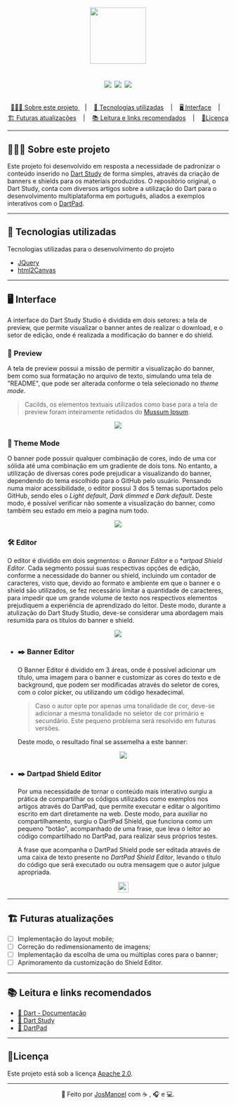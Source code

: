 <h1 align = "center">
  <a href = "https://dart-study-studio.vercel.app">
    <img src = "assets\images\repo_logo.png" height = "128px">
  </a>
  
  <p align="center">
    <img src="https://img.shields.io/github/last-commit/JosManoel/Dart-Study_Studio">
    <img src="https://img.shields.io/github/license/JosManoel/Dart-Study_Studio">
    <img src="https://img.shields.io/github/repo-size/JosManoel/Dart-Study_Studio">
  </p>
</h1>

<p align="center">
  <a href = "#sobre-este-projeto">👨🏻‍💻 Sobre este projeto </a> &nbsp;&nbsp;&nbsp;|&nbsp;&nbsp;&nbsp;
  <a href = "#tecnologias-utilizadas">🚀 Tecnologias utilizadas</a> &nbsp;&nbsp;&nbsp;|&nbsp;&nbsp;&nbsp;
  <a href = "#sobre-este-projeto">🖥️ Interface</a> &nbsp;&nbsp;&nbsp;|&nbsp;&nbsp;&nbsp;
  <a href = "#futuras-atualizacoes">🏗️ Futuras atualizações</a> &nbsp;&nbsp;&nbsp;|&nbsp;&nbsp;&nbsp;
  <a href = "#leitura">📚 Leitura e links recomendados</a> &nbsp;&nbsp;&nbsp;|&nbsp;&nbsp;&nbsp;
  <a href = "#licenca">🧾Licença</a>
</p>
 
 ***

<h2 id = "sobre-este-projeto">👨🏻‍💻 Sobre este projeto </h2>

Este projeto foi desenvolvido em resposta a necessidade de padronizar o conteúdo inserido no [Dart Study](https://github.com/JosManoel/Dart-Study) de forma simples, através da criação de banners e shields para os materiais produzidos. O repositório original, o Dart Study, conta com diversos artigos sobre a utilização do Dart para o desenvolvimento multiplataforma em português, aliados a exemplos interativos com o [DartPad](https://dartpad.dev/?null_safety=true).

***

<h2 id = "tecnologias-utilizadas">🚀 Tecnologias utilizadas</h2>
Tecnologias utilizadas para o desenvolvimento do projeto

* [JQuery](https://jquery.com/)
* [html2Canvas](https://html2canvas.hertzen.com/)

***

<h2 id = "sobre-este-projeto">🖥️ Interface</h2>
  
A interface do Dart Study Studio é dividida em dois setores: a tela de preview, que permite visualizar o banner antes de realizar o download, e o setor de edição, onde é realizada a modificação do banner e do shield.

### 👀 Preview 

A tela de preview possui a missão de permitir a visualização do banner, bem como sua formatação no arquivo de texto, simulando uma tela de "README", que pode ser alterada conforme o tela selecionado no _theme mode_. 


> Cacilds, os elementos textuais utilizados como base para a tela de preview foram inteiramente retidados do [Mussum Ipsum](https://mussumipsum.com/).

<p align = "center">
<img src="assets\images\preview.png">
</p>

### 🎨 Theme Mode

O banner pode possuir qualquer combinação de cores, indo de uma cor sólida até uma combinação em um gradiente de dois tons. No entanto, a utilização de diversas cores pode prejudicar a visualizando do banner, dependendo do tema escolhido para o GitHub pelo usuário. Pensando numa maior acessibilidade, o editor possui 3 dos 5 temas suportados pelo GitHub, sendo eles o _Light default_, _Dark dimmed_ e _Dark default_. Deste modo, é possível verificar não somente a visualização do banner, como também seu estado em meio a pagina num todo.

<p align = "center">
  <img src="assets\images\theme_mode.png"/>
</p>

### 🛠️ Editor

O editor é dividido em dois segmentos: o _Banner Editor_ e o *_artpad Shield Editor_. Cada segmento possui suas respectivas opções de edição, conforme a necessidade do banner ou shield, incluindo um contador de caracteres, visto que, devido ao formato e ambiente em que o banner e o shield são utilizados, se fez necessário limitar a quantidade de caracteres, para impedir que um grande volume de texto nos respectivos elementos prejudiquem a experiência de aprendizado do leitor. Deste modo, durante a atulização do Dart Study Studio, deve-se considerar uma abordagem mais resumida para os títulos do banner e shield.

<p align = "center">
  <img src="assets\images\banner_editor.png"/>
</p>

* ### ✒️ Banner Editor

    O Banner Editor é dividido em 3 áreas, onde é possível adicionar um título, uma imagem para o banner e customizar as cores do texto e de background, que podem ser modificadas através do seletor de cores, com o color picker, ou utilizando um código hexadecimal.

    > Caso o autor opte por apenas uma tonalidade de cor, deve-se adicionar a mesma tonalidade no seletor de cor primário e secundário. Este pequeno problema será resolvido em futuras versões.

    Deste modo, o resultado final se assemelha a este banner:
    
    <p align = "center">
      <img src="assets\images\banner.png"/>
    </p>


* ### ✒️ Dartpad Shield Editor

    Por uma necessidade de tornar o conteúdo mais interativo surgiu a prática de compartilhar os códigos utilizados como exemplos nos artigos através do DartPad, que permite executar e editar o algorítimo escrito em dart diretamente na web. Deste modo, para auxiliar no compartilhamento, surgiu o DartPad Shield, que funciona como um pequeno "botão", acompanhado de uma frase, que leva o leitor ao código compartilhado no DartPad, para realizar seus próprios testes. 

    A frase que acompanha o DartPad Shield pode ser editada através de uma caixa de texto presente no _DartPad Shield Editor_, levando o título do código que será executado ou outra mensagem que o autor julgue apropriada.

    <p align = "center">
      <img src="assets\images\shield.png" height="24"/>
    </p>

***

<h2 id = "futuras-atualizacoes">🏗️ Futuras atualizações</h2>

- [ ] Implementação do layout mobile;
- [ ] Correção do redimensionamento de imagens;
- [ ] Implementação da escolha de uma ou múltiplas cores para o banner;
- [ ] Aprimoramento da customização do Shield Editor.

***

 <h2 id = "leitura">📚 Leitura e links recomendados</h2>
  
* [📝 Dart - Documentação](https://dart.dev/guides)
* [🎯 Dart Study](https://github.com/JosManoel/Dart-Study)
* [🎯 DartPad](https://dartpad.dev/)

***
  
<h2 id = "licenca">🧾Licença</h2>
  
Este projeto está sob a licença [Apache 2.0](https://github.com/JosManoel/Dart-Study_Studio/blob/main/LICENSE).

*** 
<div align = "center">

  👋 Feito por [JosManoel](https://github.com/JosManoel) com ☕ , 🎧 e 💻.

</div>
